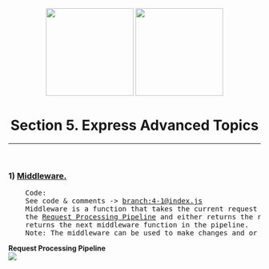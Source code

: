 <div align="center" height="20px">
<img width="175px" src="https://cdn.freebiesupply.com/logos/large/2x/nodejs-1-logo-png-transparent.png">
<a href="https://www.npmjs.com/package/express"><img width="175px" src="https://i.cloudup.com/zfY6lL7eFa-3000x3000.png"></a>

</div>
<div align="center"> 
<h1>Section 5. Express Advanced Topics</h1>
 <hr style="color: black;">
 </div>

<br>

<h3>1) <a href="http://expressjs.com/en/guide/using-middleware.html">Middleware.</a></h3>
<div>
<pre>
    Code: 
    See code & comments -> <a href="#">branch:4-1@index.js</a>
    Middleware is a function that takes the current request object being passed through 
    the <a href="https://dzone.com/articles/understanding-middleware-pattern-in-expressjs">Request Processing Pipeline</a> and either returns the response object or 
    returns the next middleware function in the pipeline. 
    Note: The middleware can be used to make changes and or use the data from the request object. 
</pre>
<b align="center" >Request Processing Pipeline</b>
<br>
<img align="center" src="https://vietcanho.files.wordpress.com/2016/06/middleware.png?w=1462">
</div>